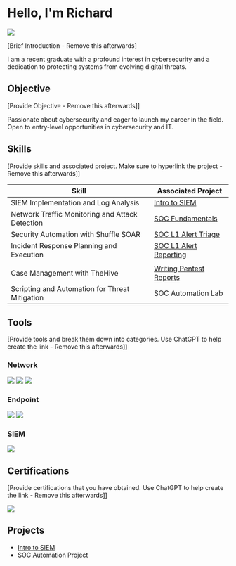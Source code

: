 # Hello, I'm Richard
<a href="https://www.linkedin.com"><img src="https://img.shields.io/badge/-LinkedIn-0072b1?&style=for-the-badge&logo=linkedin&logoColor=white" /></a>

[Brief Introduction - Remove this afterwards]

I am a recent graduate with a profound interest in cybersecurity and a dedication to protecting systems from evolving digital threats.

## Objective
[Provide Objective - Remove this afterwards]]

Passionate about cybersecurity and eager to launch my career in the field. Open to entry-level opportunities in cybersecurity and IT. 

## Skills
[Provide skills and associated project. Make sure to hyperlink the project - Remove this afterwards]]

| Skill                                         | Associated Project         |
|-----------------------------------------------|----------------------------|
| SIEM Implementation and Log Analysis          | <a href="https://github.com/RZ-3712/Intro-to-SIEM">Intro to SIEM</a>|
| Network Traffic Monitoring and Attack Detection | <a href="https://google.com">SOC Fundamentals</a>|
| Security Automation with Shuffle SOAR         | <a href="https://google.com">SOC L1 Alert Triage</a>|
| Incident Response Planning and Execution      | <a href="https://google.com">SOC L1 Alert Reporting
</a>|
| Case Management with TheHive                  | <a href="https://google.com">Writing Pentest Reports</a>|
| Scripting and Automation for Threat Mitigation | SOC Automation Lab|

## Tools
[Provide tools and break them down into categories. Use ChatGPT to help create the link - Remove this afterwards]]

### Network
<div>
    <img src="https://img.shields.io/badge/-Wireshark-1679A7?&style=for-the-badge&logo=Wireshark&logoColor=white" />
    <img src="https://img.shields.io/badge/-Nmap-004170?style=for-the-badge&logo=Nmap&logoColor=white" />
    <img src="https://img.shields.io/badge/-OpenVAS-008000?&style=for-the-badge&logo=openvas&logoColor=white" />
</div>

### Endpoint
<div>
    <img src="https://img.shields.io/badge/-Microsoft_Defender_for_Endpoint-00A4EF?&style=for-the-badge&logo=Microsoft&logoColor=white" />
    <img src="https://img.shields.io/badge/-Velociraptor-4B275F?&style=for-the-badge&logo=Velociraptor&logoColor=white" />
</div>

### SIEM
<div>
    <img src="https://img.shields.io/badge/-Splunk-000000?&style=for-the-badge&logo=Splunk&logoColor=white" />
</div>

## Certifications
[Provide certifications that you have obtained. Use ChatGPT to help create the link - Remove this afterwards]]
<div>
<img src="https://img.shields.io/badge/-Security%2B-FF0000?&style=for-the-badge&logo=CompTIA&logoColor=white" />
</div>

## Projects
- <a href="https://github.com/RZ-3712/Intro-to-SIEM">Intro to SIEM</a>
- SOC Automation Project
